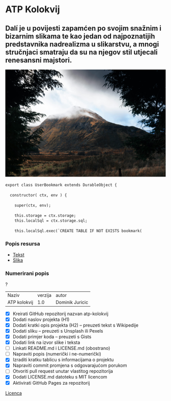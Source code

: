 # ATP Kolokvij

## Dalí je u povijesti zapamćen po svojim snažnim i bizarnim slikama te kao jedan od najpoznatijih predstavnika nadrealizma u slikarstvu, a mnogi stručnjaci smatraju da su na njegov stil utjecali renesansni majstori.

![Slika 1](slika.jpg)

```
export class UserBookmark extends DurableObject {

  constructor( ctx, env ) {
    
    super(ctx, env);
    
    this.storage = ctx.storage;
    this.localSql = ctx.storage.sql;

    this.localSql.exec(`CREATE TABLE IF NOT EXISTS bookmark(
```

### Popis resursa
- [Tekst](https://hr.wikipedia.org/wiki/Glavna_stranica)
- [Slika](https://www.pexels.com/photo/misty-mountain-framed-by-evergreen-trees-30283157/)

### Numerirani popis
?

| | | |
| - | - | - |
|Naziv|verzija|autor|
|ATP kolokvij|1.0|Dominik Juricic|

- [x] Kreirati GitHub repozitorij nazvan atp-kolokvij
- [x] Dodati naslov projekta (H1)
- [x] Dodati kratki opis projekta (H2) – preuzeti tekst s Wikipedije
- [x] Dodati sliku – preuzeti s Unsplash ili Pexels
- [x] Dodati primjer koda – preuzeti s Gists
- [x] Dodati link na izvor slike i teksta
- [ ] Linkati README.md i LICENSE.md (obostrano)
- [ ] Napraviti popis (numerički i ne-numerički)
- [x] Izraditi kratku tablicu s informacijama o projektu
- [x] Napraviti commit promjena s odgovarajućom porukom
- [ ] Otvoriti pull request unutar vlastitog repozitorija
- [x] Dodati LICENSE.md datoteku s MIT licencom
- [x] Aktivirati GitHub Pages za repozitorij

[Licenca](LICENCE.md)
